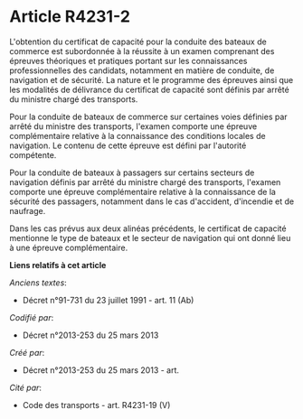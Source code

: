 # Article R4231-2

L'obtention du certificat de capacité pour la conduite des bateaux de commerce est subordonnée à la réussite à un examen
comprenant des épreuves théoriques et pratiques portant sur les connaissances professionnelles des candidats, notamment en
matière de conduite, de navigation et de sécurité. La nature et le programme des épreuves ainsi que les modalités de
délivrance du certificat de capacité sont définis par arrêté du ministre chargé des transports.

Pour la conduite de bateaux de commerce sur certaines voies définies par arrêté du ministre des transports, l'examen comporte
une épreuve complémentaire relative à la connaissance des conditions locales de navigation. Le contenu de cette épreuve est
défini par l'autorité compétente.

Pour la conduite de bateaux à passagers sur certains secteurs de navigation définis par arrêté du ministre chargé des
transports, l'examen comporte une épreuve complémentaire relative à la connaissance de la sécurité des passagers, notamment
dans le cas d'accident, d'incendie et de naufrage.

Dans les cas prévus aux deux alinéas précédents, le certificat de capacité mentionne le type de bateaux et le secteur de
navigation qui ont donné lieu à une épreuve complémentaire.

**Liens relatifs à cet article**

_Anciens textes_:

  - Décret n°91-731 du 23 juillet 1991 - art. 11 (Ab)

_Codifié par_:

  - Décret n°2013-253 du 25 mars 2013

_Créé par_:

  - Décret n°2013-253 du 25 mars 2013 - art.

_Cité par_:

  - Code des transports - art. R4231-19 (V)
